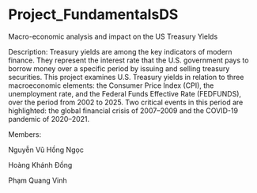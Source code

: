 # Project_FundamentalsDS
Macro-economic analysis and impact on the US Treasury Yields

Description: Treasury yields are among the key indicators of modern finance. They represent
the interest rate that the U.S. government pays to borrow money over a specific period by issuing and selling treasury securities. This project examines U.S. Treasury yields in relation to three macroeconomic elements: the Consumer Price Index (CPI), the unemployment rate, and the Federal Funds Effective Rate (FEDFUNDS), over the period from 2002 to 2025. Two critical events in this period are highlighted: the global financial crisis of 2007–2009 and the COVID-19 pandemic of 2020–2021.

Members:

Nguyễn Vũ Hồng Ngọc

Hoàng Khánh Đồng 

Phạm Quang Vinh
